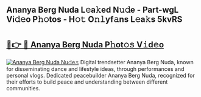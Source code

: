 ## Ananya Berg Nuda L𝚎a𝚔ed N𝚞𝚍e - Part-wgL Vi𝚍𝚎o P𝚑𝚘tos - H𝚘𝚝 O𝚗𝚕yf𝚊ns L𝚎a𝚔s 5kvRS

# <h2><a href="http://kfdo4d.oniu.top/?m=Ananya+Berg+Nuda">🔗👉 🔴 Ananya Berg Nuda P𝚑ot𝚘𝚜 V𝚒d𝚎o</a></h2>

[![Ananya Berg Nuda Nu𝚍e𝚜](https://i.imgur.com/0qMVB7G.gif)](http://kfdo4d.oniu.top/?m=Ananya+Berg+Nuda)
Digital trendsetter Ananya Berg Nuda, known for disseminating dance and lifestyle ideas, through performances and personal vlogs. Dedicated peacebuilder Ananya Berg Nuda, recognized for their efforts to build peace and understanding between different communities.  
